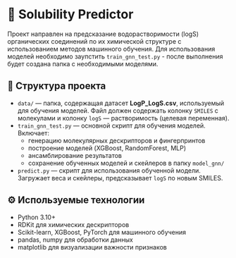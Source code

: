 # 🧪 Solubility Predictor

Проект направлен на предсказание водорастворимости (logS) органических соединений по их химической структуре с использованием методов машинного обучения. Для использования моделей необходимо заупстить `train_gnn_test.py` - после выполнения будет создана папка с необходимыми моделями.

## 📂 Структура проекта

- `data/` — папка, содержащая датасет **LogP_LogS.csv**, используемый для обучения моделей. Файл должен содержать колонку `SMILES` с молекулами и колонку `logS` — растворимость (целевая переменная).
- `train_gnn_test.py` — основной скрипт для обучения моделей. Включает:
  - генерацию молекулярных дескрипторов и фингерпринтов
  - построение моделей (XGBoost, RandomForest, MLP)
  - ансамблирование результатов
  - сохранение обученных моделей и скейлеров в папку `model_gnn/`
- `predict.py` — скрипт для использования обученной модели. Загружает веса и скейлеры, предсказывает `logS` по новым SMILES.


## ⚙️ Используемые технологии

- Python 3.10+
- RDKit для химических дескрипторов
- Scikit-learn, XGBoost, PyTorch для машинного обучения
- pandas, numpy для обработки данных
- matplotlib для визуализации важности признаков
